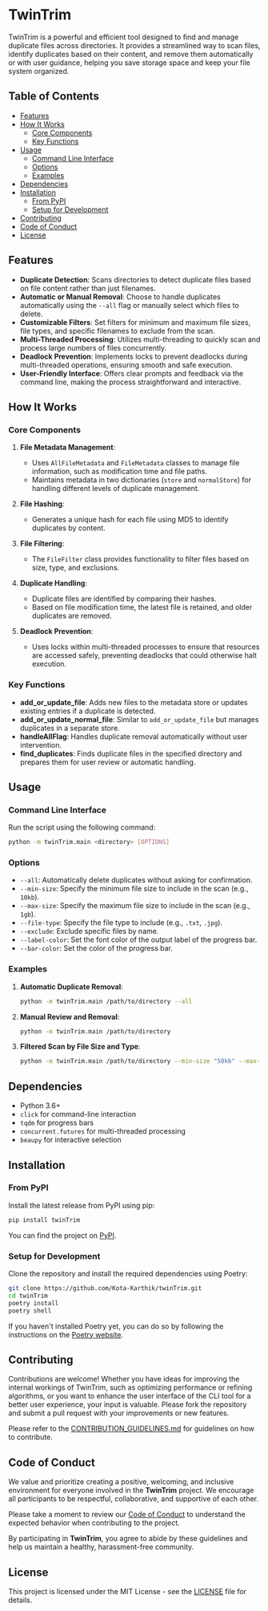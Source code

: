 # TwinTrim

TwinTrim is a powerful and efficient tool designed to find and manage duplicate files across directories. It provides a streamlined way to scan files, identify duplicates based on their content, and remove them automatically or with user guidance, helping you save storage space and keep your file system organized.

## Table of Contents

- [Features](#features)
- [How It Works](#how-it-works)
	- [Core Components](#core-components)
	- [Key Functions](#key-functions)
- [Usage](#usage)
	- [Command Line Interface](#command-line-interface)
	- [Options](#options)
	- [Examples](#examples)
- [Dependencies](#dependencies)
- [Installation](#installation)
  - [From PyPI](#from-pypi)
  - [Setup for Development](#setup-for-development)
- [Contributing](#contributing)
- [Code of Conduct](#code-of-conduct)
- [License](#license)

## Features

- **Duplicate Detection**: Scans directories to detect duplicate files based on file content rather than just filenames.
- **Automatic or Manual Removal**: Choose to handle duplicates automatically using the `--all` flag or manually select which files to delete.
- **Customizable Filters**: Set filters for minimum and maximum file sizes, file types, and specific filenames to exclude from the scan.
- **Multi-Threaded Processing**: Utilizes multi-threading to quickly scan and process large numbers of files concurrently.
- **Deadlock Prevention**: Implements locks to prevent deadlocks during multi-threaded operations, ensuring smooth and safe execution.
- **User-Friendly Interface**: Offers clear prompts and feedback via the command line, making the process straightforward and interactive.

## How It Works

### Core Components

1. **File Metadata Management**: 
    - Uses `AllFileMetadata` and `FileMetadata` classes to manage file information, such as modification time and file paths.
    - Maintains metadata in two dictionaries (`store` and `normalStore`) for handling different levels of duplicate management.
  
2. **File Hashing**: 
    - Generates a unique hash for each file using MD5 to identify duplicates by content.
  
3. **File Filtering**:
    - The `FileFilter` class provides functionality to filter files based on size, type, and exclusions.
  
4. **Duplicate Handling**:
    - Duplicate files are identified by comparing their hashes.
    - Based on file modification time, the latest file is retained, and older duplicates are removed.
  
5. **Deadlock Prevention**:
    - Uses locks within multi-threaded processes to ensure that resources are accessed safely, preventing deadlocks that could otherwise halt execution.

### Key Functions

- **add_or_update_file**: Adds new files to the metadata store or updates existing entries if a duplicate is detected.
- **add_or_update_normal_file**: Similar to `add_or_update_file` but manages duplicates in a separate store.
- **handleAllFlag**: Handles duplicate removal automatically without user intervention.
- **find_duplicates**: Finds duplicate files in the specified directory and prepares them for user review or automatic handling.

## Usage

### Command Line Interface

Run the script using the following command:
```bash
python -m twinTrim.main <directory> [OPTIONS]
```

### Options

- `--all`: Automatically delete duplicates without asking for confirmation.
- `--min-size`: Specify the minimum file size to include in the scan (e.g., `10kb`).
- `--max-size`: Specify the maximum file size to include in the scan (e.g., `1gb`).
- `--file-type`: Specify the file type to include (e.g., `.txt`, `.jpg`).
- `--exclude`: Exclude specific files by name.
- `--label-color`: Set the font color of the output label of the progress bar.
- `--bar-color`: Set the color of the progress bar.

### Examples

1. **Automatic Duplicate Removal**:
    ```bash
    python -m twinTrim.main /path/to/directory --all
    ```

2. **Manual Review and Removal**:
    ```bash
    python -m twinTrim.main /path/to/directory
    ```

3. **Filtered Scan by File Size and Type**:
    ```bash
    python -m twinTrim.main /path/to/directory --min-size "50kb" --max-size "500mb" --file-type "txt"
    ```

## Dependencies

- Python 3.6+
- `click` for command-line interaction
- `tqdm` for progress bars
- `concurrent.futures` for multi-threaded processing
- `beaupy` for interactive selection

## Installation

### From PyPI

Install the latest release from PyPI using pip:

```bash
pip install twinTrim
```

You can find the project on [PyPI](https://pypi.org/project/twinTrim/).

### Setup for Development

Clone the repository and install the required dependencies using Poetry:

```bash
git clone https://github.com/Kota-Karthik/twinTrim.git
cd twinTrim
poetry install
poetry shell
```

If you haven't installed Poetry yet, you can do so by following the instructions on the [Poetry website](https://python-poetry.org/docs/#installation).

## Contributing

Contributions are welcome! Whether you have ideas for improving the internal workings of TwinTrim, such as optimizing performance or refining algorithms, or you want to enhance the user interface of the CLI tool for a better user experience, your input is valuable. Please fork the repository and submit a pull request with your improvements or new features.

Please refer to the [CONTRIBUTION_GUIDELINES.md](./CONTRIBUTION_GUIDELINES.md) for guidelines on how to contribute.

## Code of Conduct

We value and prioritize creating a positive, welcoming, and inclusive environment for everyone involved in the **TwinTrim** project. We encourage all participants to be respectful, collaborative, and supportive of each other.

Please take a moment to review our [Code of Conduct](./CODE_OF_CONDUCT.md) to understand the expected behavior when contributing to the project.

By participating in **TwinTrim**, you agree to abide by these guidelines and help us maintain a healthy, harassment-free community.

## License

This project is licensed under the MIT License - see the [LICENSE](LICENSE) file for details.